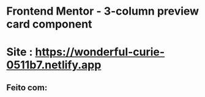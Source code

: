 # Frontend Mentor - 3-column preview card component
# Site : https://wonderful-curie-0511b7.netlify.app
## Feito com:
